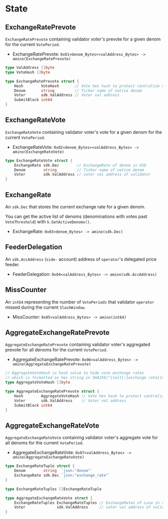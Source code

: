 <!--
order: 2
-->

# State

## ExchangeRatePrevote

`ExchangeRatePrevote` containing validator voter's prevote for a given denom for the current `VotePeriod`.

- ExchangeRatePrevote: `0x01<denom_Bytes><valAddress_Bytes> -> amino(ExchangeRatePrevote)`

```go
type ValAddress []byte
type VoteHash []byte

type ExchangeRatePrevote struct {
	Hash        VoteHash       // Vote hex hash to protect centralize data source problem
	Denom       string         // Ticker name of native denom
	Voter       sdk.ValAddress // Voter val address
	SubmitBlock int64
}
```

## ExchangeRateVote

`ExchangeRateVote` containing validator voter's vote for a given denom for the current `VotePeriod`.

- ExchangeRateVote: `0x02<denom_Bytes><valAddress_Bytes> -> amino(ExchangeRateVote)`

```go
type ExchangeRateVote struct {
	ExchangeRate sdk.Dec        // ExchangeRate of denom in USD
	Denom        string         // Ticker name of native denom
	Voter        sdk.ValAddress // voter val address of validator
}
```

## ExchangeRate

An `sdk.Dec` that stores the current exchange rate for a given denom.

You can get the active list of denoms (denominations with votes past `VoteThreshold`) with `k.GetActiveDenoms()`.

- ExchangeRate: `0x03<denom_Bytes> -> amino(sdk.Dec)`

## FeederDelegation

An `sdk.AccAddress` (`side-` account) address of `operator`'s delegated price feeder.

- FeederDelegation: `0x04<valAddress_Bytes> -> amino(sdk.AccAddress)`

## MissCounter

An `int64` representing the number of `VotePeriods` that validator `operator` missed during the current `SlashWindow`.

- MissCounter: `0x05<valAddress_Bytes> -> amino(int64)`

## AggregateExchangeRatePrevote

`AggregateExchangeRatePrevote` containing validator voter's aggregated prevote for all denoms for the current `VotePeriod`.

- AggregateExchangeRatePrevote: `0x06<valAddress_Bytes> -> amino(AggregateExchangeRatePrevote)`

```go
// AggregateVoteHash is hash value to hide vote exchange rates
// which is formatted as hex string in SHA256("{salt}:{exchange rate}{denom},...,{exchange rate}{denom}:{voter}")
type AggregateVoteHash []byte

type AggregateExchangeRatePrevote struct {
	Hash        AggregateVoteHash // Vote hex hash to protect centralize data source problem
	Voter       sdk.ValAddress    // Voter val address
	SubmitBlock int64
}
```

## AggregateExchangeRateVote

`AggregateExchangeRateVote` containing validator voter's aggregate vote for all denoms for the current `VotePeriod`.

- AggregateExchangeRateVote: `0x07<valAddress_Bytes> -> amino(AggregateExchangeRateVote)`

```go
type ExchangeRateTuple struct {
	Denom        string  `json:"denom"`
	ExchangeRate sdk.Dec `json:"exchange_rate"`
}

type ExchangeRateTuples []ExchangeRateTuple

type AggregateExchangeRateVote struct {
	ExchangeRateTuples ExchangeRateTuples // ExchangeRates of Luna in target fiat currencies
	Voter              sdk.ValAddress     // voter val address of validator
}
```
